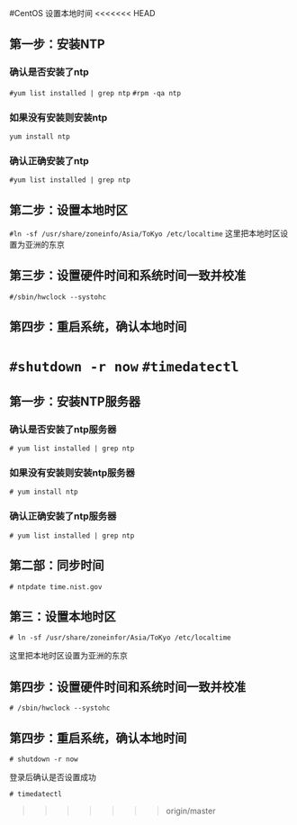 #CentOS 设置本地时间
<<<<<<< HEAD
## 第一步：安装NTP
### 确认是否安装了ntp
`#yum list installed | grep ntp`
`#rpm -qa ntp`
### 如果没有安装则安装ntp
`yum install ntp`
### 确认正确安装了ntp
`#yum list installed | grep ntp`
## 第二步：设置本地时区
`#ln -sf /usr/share/zoneinfo/Asia/ToKyo /etc/localtime`
这里把本地时区设置为亚洲的东京
## 第三步：设置硬件时间和系统时间一致并校准
`#/sbin/hwclock --systohc`
## 第四步：重启系统，确认本地时间
`#shutdown -r now`
`#timedatectl`
=======
## 第一步：安装NTP服务器
### 确认是否安装了ntp服务器
`# yum list installed | grep ntp`

### 如果没有安装则安装ntp服务器
`# yum install ntp`

### 确认正确安装了ntp服务器
`# yum list installed | grep ntp`

## 第二部：同步时间
`# ntpdate time.nist.gov`

## 第三：设置本地时区
`# ln -sf /usr/share/zoneinfor/Asia/ToKyo /etc/localtime`

这里把本地时区设置为亚洲的东京

## 第四步：设置硬件时间和系统时间一致并校准
`# /sbin/hwclock --systohc`

## 第四步：重启系统，确认本地时间
`# shutdown -r now`

登录后确认是否设置成功

`# timedatectl`
>>>>>>> origin/master

